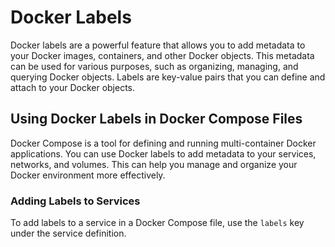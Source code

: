 # Docker Labels

Docker labels are a powerful feature that allows you to add metadata to your Docker images, containers, and other Docker objects. This metadata can be used for various purposes, such as organizing, managing, and querying Docker objects. Labels are key-value pairs that you can define and attach to your Docker objects.

## Using Docker Labels in Docker Compose Files

Docker Compose is a tool for defining and running multi-container Docker applications. You can use Docker labels to add metadata to your services, networks, and volumes. This can help you manage and organize your Docker environment more effectively.

### Adding Labels to Services

To add labels to a service in a Docker Compose file, use the `labels` key under the service definition.

